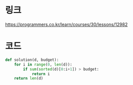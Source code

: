 # 링크
https://programmers.co.kr/learn/courses/30/lessons/12982

# 코드
```python
def solution(d, budget):
    for i in range(0, len(d)):
        if sum(sorted(d)[0:i+1]) > budget:
            return i
    return len(d)
```
